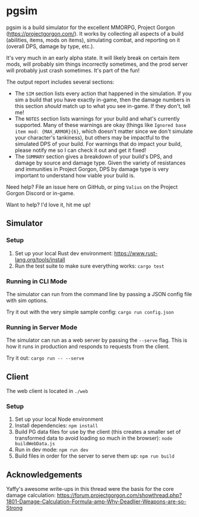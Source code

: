 # pgsim

pgsim is a build simulator for the excellent MMORPG, Project Gorgon (https://projectgorgon.com/). It works by collecting all aspects of a build (abilities, items, mods on items), simulating combat, and reporting on it (overall DPS, damage by type, etc.).

It's very much in an early alpha state. It will likely break on certain item mods, will probably sim things incorrectly sometimes, and the prod server will probably just crash sometimes. It's part of the fun!

The output report includes several sections:
- The `SIM` section lists every action that happened in the simulation. If you sim a build that you have exactly in-game, then the damage numbers in this section _should_ match up to what you see in-game. If they don't, tell me!
- The `NOTES` section lists warnings for your build and what's currently supported. Many of these warnings are okay (things like `Ignored base item mod: {MAX_ARMOR}{6}`, which doesn't matter since we don't simulate your character's tankiness), but others may be impactful to the simulated DPS of your build. For warnings that do impact your build, please notify me so I can check it out and get it fixed!
- The `SUMMARY` section gives a breakdown of your build's DPS, and damage by source and damage type. Given the variety of resistances and immunities in Project Gorgon, DPS by damage type is very important to understand how viable your build is.

Need help? File an issue here on GitHub, or ping `Valius` on the Project Gorgon Discord or in-game.

Want to help? I'd love it, hit me up!

## Simulator

### Setup

1. Set up your local Rust dev environment: https://www.rust-lang.org/tools/install
2. Run the test suite to make sure everything works: `cargo test`

### Running in CLI Mode

The simulator can run from the command line by passing a JSON config file with sim options.

Try it out with the very simple sample config: `cargo run config.json`

### Running in Server Mode

The simulator can run as a web server by passing the `--serve` flag. This is how it runs in production and responds to requests from the client.

Try it out: `cargo run -- --serve`

## Client

The web client is located in `./web`

### Setup

1. Set up your local Node environment
2. Install dependencies: `npm install`
3. Build PG data files for use by the client (this creates a smaller set of transformed data to avoid loading so much in the browser): `node buildWebData.js`
4. Run in dev mode: `npm run dev`
5. Build files in order for the server to serve them up: `npm run build`

## Acknowledgements

Yaffy's awesome write-ups in this thread were the basis for the core damage calculation: https://forum.projectgorgon.com/showthread.php?1801-Damage-Calculation-Formula-amp-Why-Deadlier-Weapons-are-so-Strong
